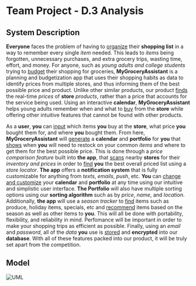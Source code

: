 # Team Project - D.3 Analysis

## System Description
**Everyone** faces the problem of having to <ins>organize</ins> their **shopping list** in a way to remember every single *item* needed. This leads to *items* being forgotten, unnecessary purchases, and extra grocery trips, wasting time, effort, and money. For anyone, such as *young adults and college students* trying to <ins>budget</ins> their shopping for groceries, **MyGroceryAssistant** is a planning and budgetization app that uses their shopping habits as data to identify prices from multiple stores, and thus informing them of the best possible price and product. Unlike other similar products, our product <ins>finds</ins> the real-time *prices* of **store** *products*, rather than a price that accounts for the service being used. Using an interactive **calendar**, **MyGroceryAssistant** helps young adults remember when and what to <ins>buy</ins> from the **store** while offering other intuitive features that cannot be found with other products. 

As a **user**, **you** can <ins>input</ins> which items **you** buy at the **store**, what price **you** bought them for, and where **you** bought them. From here, **MyGroceryAssistant** will <ins>generate</ins> a **calendar** and **portfolio** for **you** that <ins>shows</ins> when **you** will need to restock on your common *items* and where to get them for the best possible price. This is done through a *price comparison feature* built into **the app**, that <ins>scans</ins> nearby **stores** for their *inventory and prices* in order to <ins>find</ins> **you** the best overall priced list using a *store locator*. **The app** offers a **notification system** that is fully customizable for anything from *texts*, *emails*, *push*, etc. **You** can <ins>change and customize</ins> your **calendar** and **portfolio** at any time using our intuitive and simplistic user interface. **The Portfolio** will also have multiple sorting options using our **sorting algorithm** such as by *price*, *name*, and *location*. Additionally, **the app** will use a *season tracker* to <ins>find</ins> items such as produce, holiday items, specials, etc and <ins>recommend</ins> items based on the season as well as other items to **you**. This will all be done with portability, flexibility, and reliability in mind. Perfomance will be important in order to make your shopping trips as efficient as possible. Finally, using an *email* and *password*, all of the *data* **you** use is <ins>stored</ins> and **encrypted** into our **database**. With all of these features packed into our product, it will be truly set apart from the competition. 

## Model

<img src="/Analysis/D3 UML Class Diagram.png" alt="UML"/>
